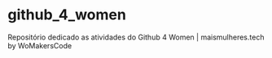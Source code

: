 # github_4_women
Repositório dedicado as atividades do Github 4 Women | maismulheres.tech by WoMakersCode
